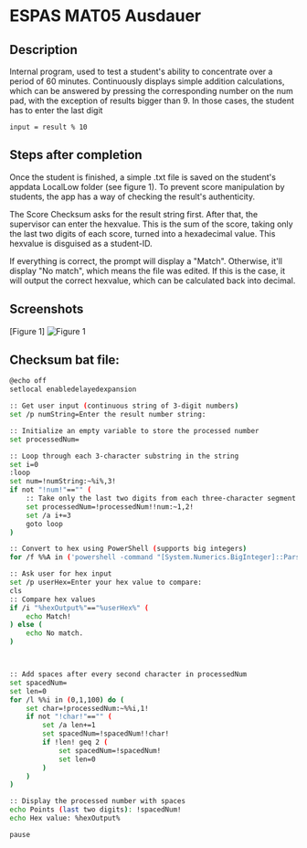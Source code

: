 
# ESPAS MAT05 Ausdauer

## Description
Internal program, used to test a student's ability to concentrate over a period of 60 minutes. Continuously displays simple addition calculations, which can be answered by pressing the corresponding number on the num pad, with the exception of results bigger than 9. In those cases, the student has to enter the last digit 

```
input = result % 10
```

## Steps after completion
Once the student is finished, a simple .txt file is saved on the student's appdata LocalLow folder (see figure 1).
To prevent score manipulation by students, the app has a way of checking the result's authenticity. 

The Score Checksum asks for the result string first. After that, the supervisor can enter the hexvalue. This is the sum of the score, taking only the last two digits of each score, turned into a hexadecimal value. This hexvalue is disguised as a student-ID.

If everything is correct, the prompt will display a "Match". Otherwise, it'll display "No match", which means the file was edited. If this is the case, it will output the correct hexvalue, which can be calculated back into decimal. 


## Screenshots

[Figure 1]
![Figure 1](https://i.postimg.cc/3R3m1Y9X/grafik.png)


## Checksum bat file:
 
```bash
@echo off
setlocal enabledelayedexpansion

:: Get user input (continuous string of 3-digit numbers)
set /p numString=Enter the result number string: 

:: Initialize an empty variable to store the processed number
set processedNum=

:: Loop through each 3-character substring in the string
set i=0
:loop
set num=!numString:~%i%,3!
if not "!num!"=="" (
    :: Take only the last two digits from each three-character segment
    set processedNum=!processedNum!!num:~1,2!
    set /a i+=3
    goto loop
)

:: Convert to hex using PowerShell (supports big integers)
for /f %%A in ('powershell -command "[System.Numerics.BigInteger]::Parse('%processedNum%').ToString('X')"') do set hexOutput=%%A

:: Ask user for hex input
set /p userHex=Enter your hex value to compare: 
cls
:: Compare hex values
if /i "%hexOutput%"=="%userHex%" (
    echo Match!
) else (
    echo No match.
)



:: Add spaces after every second character in processedNum
set spacedNum=
set len=0
for /l %%i in (0,1,100) do (
    set char=!processedNum:~%%i,1!
    if not "!char!"=="" (
        set /a len+=1
        set spacedNum=!spacedNum!!char!
        if !len! geq 2 (
            set spacedNum=!spacedNum! 
            set len=0
        )
    )
)

:: Display the processed number with spaces
echo Points (last two digits): !spacedNum!
echo Hex value: %hexOutput%

pause


```
